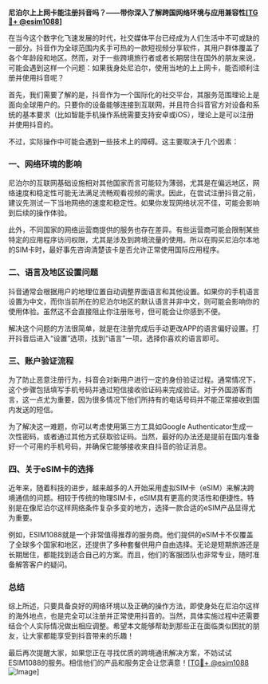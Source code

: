 **尼泊尔上上网卡能注册抖音吗？——带你深入了解跨国网络环境与应用兼容性[[TG💪+ @esim1088](https://t.me/s/esim1088)]**

在当今这个数字化飞速发展的时代，社交媒体平台已经成为人们生活中不可或缺的一部分。抖音作为全球范围内炙手可热的一款短视频分享软件，其用户群体覆盖了各个年龄段和地区。然而，对于一些跨境旅行者或者长期居住在国外的朋友来说，可能会遇到这样一个问题：如果我身处尼泊尔，使用当地的上上网卡，能否顺利注册并使用抖音呢？

首先，我们需要了解的是，抖音作为一个国际化的社交平台，其服务范围理论上是面向全球用户的。只要你的设备能够连接到互联网，并且符合抖音官方对设备和系统的基本要求（比如智能手机操作系统需要支持安卓或iOS），理论上是可以注册并使用抖音的。

不过，实际操作中可能会遇到一些技术上的障碍。这主要取决于几个因素：

### 一、网络环境的影响

尼泊尔的互联网基础设施相对其他国家而言可能较为薄弱，尤其是在偏远地区，网络速度和稳定性可能无法满足流畅观看视频的需求。因此，在尝试注册抖音之前，建议先测试一下当地网络的速度和稳定性。如果你发现网络状况不佳，可能会影响到后续的操作体验。

此外，不同国家的网络运营商提供的服务也存在差异。有些运营商可能会限制某些特定的应用程序访问权限，尤其是涉及到跨境流量的使用。所以在购买尼泊尔本地的SIM卡时，最好事先咨询清楚该卡是否允许正常使用国际应用程序。

### 二、语言及地区设置问题

抖音通常会根据用户的地理位置自动调整界面语言和其他设置。如果你的手机语言设置为中文，而你当前所在的尼泊尔地区的默认语言并非中文，则可能会影响你的使用体验。虽然这不会直接阻止你注册账号，但可能会让你感到不便。

解决这个问题的方法很简单，就是在注册完成后手动更改APP的语言偏好设置。打开抖音后进入“设置”选项，找到“语言”一项，选择你喜欢的语言即可。

### 三、账户验证流程

为了防止恶意注册行为，抖音会对新用户进行一定的身份验证过程。通常情况下，这个步骤包括填写手机号码并通过短信接收验证码来完成验证。对于外国游客而言，这一点尤为重要，因为很多情况下他们所持有的电话号码并不能正常接收到国内发送的短信。

为了解决这一难题，你可以考虑使用第三方工具如Google Authenticator生成一次性密码，或者通过其他方式获取验证码。当然，最好的办法还是提前在国内准备好一个可用的手机号码，并确保它能够接收来自抖音的验证消息。

### 四、关于eSIM卡的选择

近年来，随着科技的进步，越来越多的人开始采用虚拟SIM卡（eSIM）来解决跨境通信的问题。相较于传统的物理SIM卡，eSIM具有更高的灵活性和便捷性。特别是在像尼泊尔这样网络条件复杂多变的地方，选择一款合适的eSIM产品显得尤为重要。

例如，ESIM1088就是一个非常值得推荐的服务商。他们提供的eSIM卡不仅覆盖了全球多个国家和地区，还提供了多种套餐供用户自由选择。无论是短期旅游还是长期居住，都能找到适合自己的方案。而且，他们的客服团队也非常专业，随时准备解答客户的疑问。

### 总结

综上所述，只要具备良好的网络环境以及正确的操作方法，即使身处在尼泊尔这样的海外地点，也是完全可以注册并正常使用抖音的。当然，具体实施过程中还需要结合个人实际情况做出相应调整。希望本文能够帮助到那些正在面临类似困扰的朋友，让大家都能享受到抖音带来的乐趣！

最后再次提醒大家，如果您正在寻找优质的跨境通讯解决方案，不妨试试ESIM1088的服务。相信他们的产品和服务定会让您满意！[[TG💪+ @esim1088](https://t.me/s/esim1088) ![Image](https://i.postimg.cc/4NQfJmqS/Snipaste-2025-05-13-00-14-12.png)]